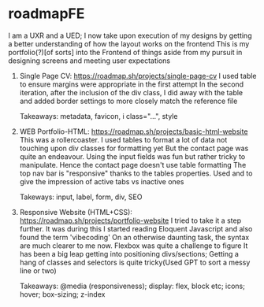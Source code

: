 # roadmapFE
I am a UXR and a UED; I now take upon execution of my designs by getting a better understanding of how the layout works on the frontend
This is my portfolio(?)[of sorts] into the Frontend of things aside from my pursuit in designing screens and meeting user expectations

1. Single Page CV: https://roadmap.sh/projects/single-page-cv
   I used table to ensure margins were appropriate in the first attempt
   In the second iteration, after the inclusion of the div class, I did away with the table and added border settings to more closely match the reference file

   Takeaways: metadata, favicon, i class="...", style

2. WEB Portfolio-HTML: https://roadmap.sh/projects/basic-html-website
   This was a rollercoaster. I used tables to format a lot of data not touching upon div classes for formatting yet
   But the contact page was quite an endeavour. Using the input fields was fun but rather tricky to manipulate. Hence the contact page doesn't use table formatting
   The top nav bar is "responsive" thanks to the tables properties. Used <th> and <td> to give the impression of active tabs vs inactive ones
   
   Takeways: input, label, form, div, SEO

3. Responsive Website (HTML+CSS): https://roadmap.sh/projects/portfolio-website
   I tried to take it a step further. It was during this I started reading Eloquent Javascript and also found the term 'vibecoding'
   On an otherwise daunting task, the syntax are much clearer to me now. Flexbox was quite a challenge to figure
   It has been a big leap getting into positioning divs/sections; Getting a hang of classes and selectors is quite tricky(Used GPT to sort a messy line or two)

   Takeaways: @media (responsiveness); display: flex, block etc; icons; hover; box-sizing; z-index
